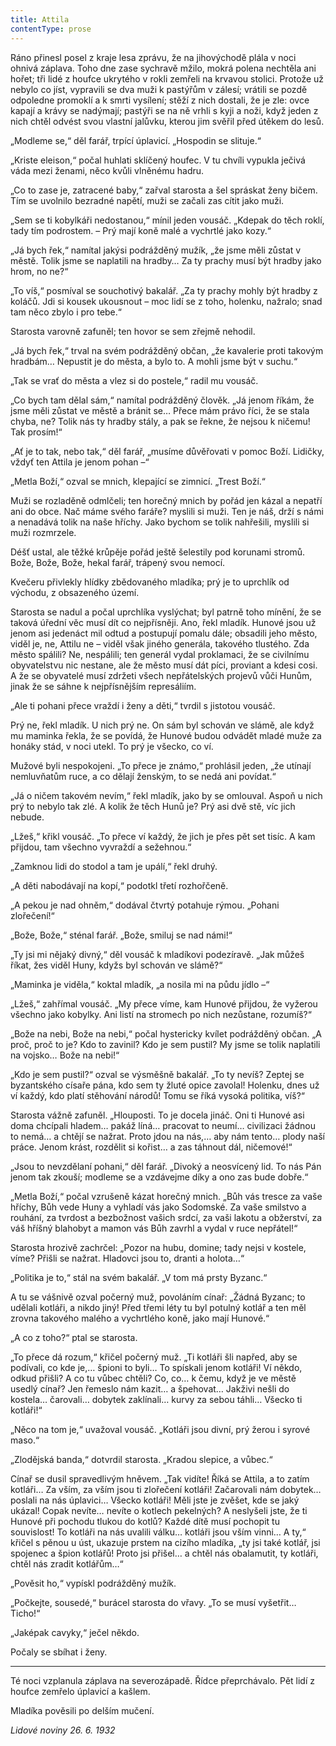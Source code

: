 ```yaml
---
title: Attila
contentType: prose
---
```


Ráno přinesl posel z kraje lesa zprávu, že na jihovýchodě plála v noci ohnivá záplava. Toho dne zase sychravě mžilo, mokrá polena nechtěla ani hořet; tři lidé z houfce ukrytého v rokli zemřeli na krvavou stolici. Protože už nebylo co jíst, vypravili se dva muži k pastýřům v zálesí; vrátili se pozdě odpoledne promoklí a k smrti vysílení; stěží z nich dostali, že je zle: ovce kapají a krávy se nadýmají; pastýři se na ně vrhli s kyji a noži, když jeden z nich chtěl odvést svou vlastní jalůvku, kterou jim svěřil před útěkem do lesů.

„Modleme se,“ děl farář, trpící úplavicí. „Hospodin se slituje.“

„Kriste eleison,“ počal huhlati sklíčený houfec. V tu chvíli vypukla ječivá váda mezi ženami, něco kvůli vlněnému hadru.

„Co to zase je, zatracené baby,“ zařval starosta a šel spráskat ženy bičem. Tím se uvolnilo bezradné napětí, muži se začali zas cítit jako muži.

„Sem se ti kobylkáři nedostanou,“ mínil jeden vousáč. „Kdepak do těch roklí, tady tím podrostem. – Prý mají koně malé a vychrtlé jako kozy.“

„Já bych řek,“ namítal jakýsi podrážděný mužík, „že jsme měli zůstat v městě. Tolik jsme se naplatili na hradby… Za ty prachy musí být hradby jako hrom, no ne?“

„To víš,“ posmíval se souchotivý bakalář. „Za ty prachy mohly být hradby z koláčů. Jdi si kousek ukousnout – moc lidí se z toho, holenku, nažralo; snad tam něco zbylo i pro tebe.“

Starosta varovně zafuněl; ten hovor se sem zřejmě nehodil.

„Já bych řek,“ trval na svém podrážděný občan, „že kavalerie proti takovým hradbám… Nepustit je do města, a bylo to. A mohli jsme být v suchu.“

„Tak se vrať do města a vlez si do postele,“ radil mu vousáč.

„Co bych tam dělal sám,“ namítal podrážděný člověk. „Já jenom říkám, že jsme měli zůstat ve městě a bránit se… Přece mám právo říci, že se stala chyba, ne? Tolik nás ty hradby stály, a pak se řekne, že nejsou k ničemu! Tak prosím!“

„Ať je to tak, nebo tak,“ děl farář, „musíme důvěřovati v pomoc Boží. Lidičky, vždyť ten Attila je jenom pohan –“

„Metla Boží,“ ozval se mnich, klepající se zimnicí. „Trest Boží.“

Muži se rozladěně odmlčeli; ten horečný mnich by pořád jen kázal a nepatří ani do obce. Nač máme svého faráře? myslili si muži. Ten je náš, drží s námi a nenadává tolik na naše hříchy. Jako bychom se tolik nahřešili, myslili si muži rozmrzele.

Déšť ustal, ale těžké krůpěje pořád ještě šelestily pod korunami stromů. Bože, Bože, Bože, hekal farář, trápený svou nemocí.

Kvečeru přivlekly hlídky zbědovaného mladíka; prý je to uprchlík od východu, z obsazeného území.

Starosta se nadul a počal uprchlíka vyslýchat; byl patrně toho mínění, že se taková úřední věc musí dít co nejpřísněji. Ano, řekl mladík. Hunové jsou už jenom asi jedenáct mil odtud a postupují pomalu dále; obsadili jeho město, viděl je, ne, Attilu ne – viděl však jiného generála, takového tlustého. Zda město spálili? Ne, nespálili; ten generál vydal proklamaci, že se civilnímu obyvatelstvu nic nestane, ale že město musí dát píci, proviant a kdesi cosi. A že se obyvatelé musí zdržeti všech nepřátelských projevů vůči Hunům, jinak že se sáhne k nejpřísnějším represáliím.

„Ale ti pohani přece vraždí i ženy a děti,“ tvrdil s jistotou vousáč.

Prý ne, řekl mladík. U nich prý ne. On sám byl schován ve slámě, ale když mu maminka řekla, že se povídá, že Hunové budou odvádět mladé muže za honáky stád, v noci utekl. To prý je všecko, co ví.

Mužové byli nespokojeni. „To přece je známo,“ prohlásil jeden, „že utínají nemluvňatům ruce, a co dělají ženským, to se nedá ani povídat.“

„Já o ničem takovém nevím,“ řekl mladík, jako by se omlouval. Aspoň u nich prý to nebylo tak zlé. A kolik že těch Hunů je? Prý asi dvě stě, víc jich nebude.

„Lžeš,“ křikl vousáč. „To přece ví každý, že jich je přes pět set tisíc. A kam přijdou, tam všechno vyvraždí a sežehnou.“

„Zamknou lidi do stodol a tam je upálí,“ řekl druhý.

„A děti nabodávají na kopí,“ podotkl třetí rozhořčeně.

„A pekou je nad ohněm,“ dodával čtvrtý potahuje rýmou. „Pohani zlořečení!“

„Bože, Bože,“ sténal farář. „Bože, smiluj se nad námi!“

„Ty jsi mi nějaký divný,“ děl vousáč k mladíkovi podezíravě. „Jak můžeš říkat, žes viděl Huny, kdyžs byl schován ve slámě?“

„Maminka je viděla,“ koktal mladík, „a nosila mi na půdu jídlo –“

„Lžeš,“ zahřímal vousáč. „My přece víme, kam Hunové přijdou, že vyžerou všechno jako kobylky. Ani listí na stromech po nich nezůstane, rozumíš?“

„Bože na nebi, Bože na nebi,“ počal hystericky kvílet podrážděný občan. „A proč, proč to je? Kdo to zavinil? Kdo je sem pustil? My jsme se tolik naplatili na vojsko… Bože na nebi!“

„Kdo je sem pustil?“ ozval se výsměšně bakalář. „To ty nevíš? Zeptej se byzantského císaře pána, kdo sem ty žluté opice zavolal! Holenku, dnes už ví každý, kdo platí stěhování národů! Tomu se říká vysoká politika, víš?“

Starosta vážně zafuněl. „Hlouposti. To je docela jináč. Oni ti Hunové asi doma chcípali hladem… pakáž líná… pracovat to neumí… civilizaci žádnou to nemá… a chtějí se nažrat. Proto jdou na nás,… aby nám tento… plody naší práce. Jenom krást, rozdělit si kořist… a zas táhnout dál, ničemové!“

„Jsou to nevzdělaní pohani,“ děl farář. „Divoký a neosvícený lid. To nás Pán jenom tak zkouší; modleme se a vzdávejme díky a ono zas bude dobře.“

„Metla Boží,“ počal vzrušeně kázat horečný mnich. „Bůh vás tresce za vaše hříchy, Bůh vede Huny a vyhladí vás jako Sodomské. Za vaše smilstvo a rouhání, za tvrdost a bezbožnost vašich srdcí, za vaši lakotu a obžerství, za váš hříšný blahobyt a mamon vás Bůh zavrhl a vydal v ruce nepřátel!“

Starosta hrozivě zachrčel: „Pozor na hubu, domine; tady nejsi v kostele, víme? Přišli se nažrat. Hladovci jsou to, dranti a holota…“

„Politika je to,“ stál na svém bakalář. „V tom má prsty Byzanc.“

A tu se vášnivě ozval počerný muž, povoláním cínař: „Žádná Byzanc; to udělali kotláři, a nikdo jiný! Před třemi léty tu byl potulný kotlář a ten měl zrovna takového malého a vychrtlého koně, jako mají Hunové.“

„A co z toho?“ ptal se starosta.

„To přece dá rozum,“ křičel počerný muž. „Ti kotláři šli napřed, aby se podívali, co kde je,… špioni to byli… To spískali jenom kotláři! Ví někdo, odkud přišli? A co tu vůbec chtěli? Co, co… k čemu, když je ve městě usedlý cínař? Jen řemeslo nám kazit… a špehovat… Jakživi nešli do kostela… čarovali… dobytek zaklínali… kurvy za sebou táhli… Všecko ti kotláři!“

„Něco na tom je,“ uvažoval vousáč. „Kotláři jsou divní, prý žerou i syrové maso.“

„Zlodějská banda,“ dotvrdil starosta. „Kradou slepice, a vůbec.“

Cínař se dusil spravedlivým hněvem. „Tak vidíte! Říká se Attila, a to zatím kotláři… Za vším, za vším jsou ti zlořečení kotláři! Začarovali nám dobytek… poslali na nás úplavici… Všecko kotláři! Měli jste je zvěšet, kde se jaký ukázal! Copak nevíte… nevíte o kotlech pekelných? A neslyšeli jste, že ti Hunové při pochodu tlukou do kotlů? Každé dítě musí pochopit tu souvislost! To kotláři na nás uvalili válku… kotláři jsou vším vinni… A ty,“ křičel s pěnou u úst, ukazuje prstem na cizího mladíka, „ty jsi také kotlář, jsi spojenec a špion kotlářů! Proto jsi přišel… a chtěl nás obalamutit, ty kotláři, chtěl nás zradit kotlářům…“

„Pověsit ho,“ vypískl podrážděný mužík.

„Počkejte, sousedé,“ burácel starosta do vřavy. „To se musí vyšetřit… Ticho!“

„Jaképak cavyky,“ ječel někdo.

Počaly se sbíhat i ženy.

* * *

Té noci vzplanula záplava na severozápadě. Řídce přeprchávalo. Pět lidí z houfce zemřelo úplavicí a kašlem.

Mladíka pověsili po delším mučení.

_Lidové noviny 26. 6. 1932_
